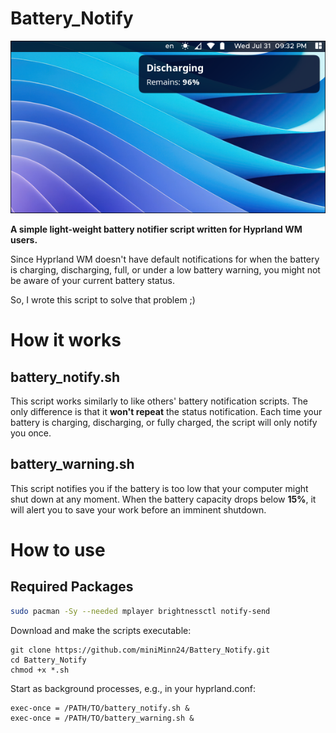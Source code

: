 # Battery_Notify
![Discharging Notification](screenshots/discharging_noti_preview.png)

**A simple light-weight battery notifier script written for Hyprland WM users.**

Since Hyprland WM doesn't have default notifications for when the battery is charging, discharging, full, or under a low battery warning, you might not be aware of your current battery status.

So, I wrote this script to solve that problem ;)

# How it works
## battery_notify.sh
This script works similarly to like others' battery notification scripts. The only difference is that it <b>won't repeat</b> the status notification. Each time your battery is charging, discharging, or fully charged, the script will only notify you once.

## battery_warning.sh
This script notifies you if the battery is too low that your computer might shut down at any moment. When the battery capacity drops below **15%**, it will alert you to save your work before an imminent shutdown.


# How to use
## Required Packages
``` bash
sudo pacman -Sy --needed mplayer brightnessctl notify-send
```

Download and make the scripts executable:
```
git clone https://github.com/miniMinn24/Battery_Notify.git
cd Battery_Notify
chmod +x *.sh
```

Start as background processes, e.g., in your hyprland.conf:
```
exec-once = /PATH/TO/battery_notify.sh &
exec-once = /PATH/TO/battery_warning.sh &
```

